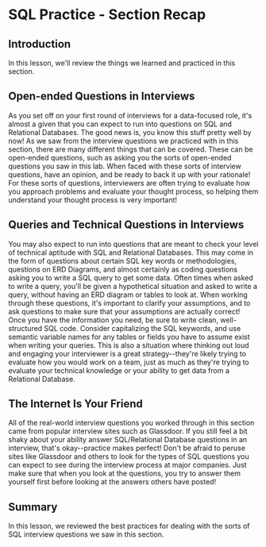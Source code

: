 
# SQL Practice - Section Recap

## Introduction

In this lesson, we'll review the things we learned and practiced in this section. 

## Open-ended Questions in Interviews

As you set off on your first round of interviews for a data-focused role, it's almost a given that you can expect to run into questions on SQL and Relational Databases. The good news is, you know this stuff pretty well by now! As we saw from the interview questions we practiced with in this section, there are many different things that can be covered. These can be open-ended questions, such as asking you the sorts of open-ended questions you saw in this lab. When faced with these sorts of interview questions, have an opinion, and be ready to back it up with your rationale! For these sorts of questions, interviewers are often trying to evaluate how you approach problems and evaluate your thought process, so helping them understand your thought process is very important!

## Queries and Technical Questions in Interviews 

You may also expect to run into questions that are meant to check your level of technical aptitude with SQL and Relational Databases. This may come in the form of questions about certain SQL key words or methodologies, questions on ERD Diagrams, and almost certainly as coding questions asking you to write a SQL query to get some data. Often times when asked to write a query, you'll be given a hypothetical situation and asked to write a query, without having an ERD diagram or tables to look at. When working through these questions, it's important to clarify your assumptions, and to ask questions to make sure that your assumptions are actually correct! Once you have the information you need, be sure to write clean, well-structured SQL code. Consider capitalizing the SQL keywords, and use semantic variable names for any tables or fields you have to assume exist when writing your queries. This is also a situation where thinking out loud and engaging your interviewer is a great strategy--they're likely trying to evaluate how you would work on a team, just as much as they're trying to evaluate your technical knowledge or your ability to get data from a Relational Database. 

## The Internet Is Your Friend

All of the real-world interview questions you worked through in this section came from popular interview sites such as Glassdoor. If you still feel a bit shaky about your ability answer SQL/Relational Database questions in an interview, that's okay--practice makes perfect! Don't be afraid to peruse sites like Glassdoor and others to look for the types of SQL questions you can expect to see during the interview process at major companies. Just make sure that when you look at the questions, you try to answer them yourself first before looking at the answers others have posted!

## Summary

In this lesson, we reviewed the best practices for dealing with the sorts of SQL interview questions we saw in this section. 
